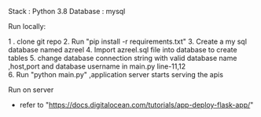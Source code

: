 Stack : Python 3.8
Database : mysql

Run locally:

1 . clone git repo
2. Run "pip install -r requirements.txt"
3. Create a my sql database named azreel
4. Import azreel.sql file into database to create tables
5. change database connection string with valid database name ,host,port and database username in main.py line-11,12\
6. Run "python main.py" ,application server starts serving the apis


Run on server

* refer to "https://docs.digitalocean.com/tutorials/app-deploy-flask-app/"
